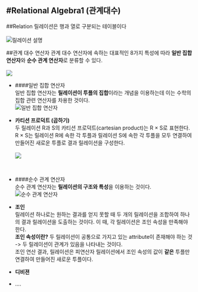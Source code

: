#Relational Algebra1 (관계대수)
-
##Relation
릴레이션은 행과 열로 구분되는 테이블이다<br><br>
![릴레이션 설명](https://68.media.tumblr.com/9b22ef08f4a98dd058110aaea7ce4e5e/tumblr_ojcq2joZZI1v80c66o1_540.jpg)

##관계 대수 연산자
관계 대수 연산자에 속하는 대표적인 8가지 특성에 따라 **일반 집합 연산자**와 **순수 관계 연산자**로 분류할 수 있다.<br><br>
![](http://dbscthumb.phinf.naver.net/4515_000_1/20160715112638554_KLWZ2MLCJ.jpg/ka26_96_i1.jpg?type=w530_fst_n&wm=Y)	

- ####일반 집합 연산자<br>
일반 집합 연산자는 **릴레이션이 투플의 집합**이라는 개념을 이용하는데 이는 수학의 집합 관련 연산자를 차용한 것이다.<br>
![일반 집합 연산자](https://68.media.tumblr.com/8a4d64f8d7dd136a5959a242e47b4226/tumblr_ojcqsem4G61v80c66o1_540.png)

 - **카티션 프로덕트 (곱하기)<br>**
 두 릴레이션 R과 S의 카티션 프로덕트(cartesian product)는 R × S로 표현한다. R × S는 릴레이션 R에 속한 각 투플과 릴레이션 S에 속한 각 투플을 모두 연결하여 만들어진 새로운 투플로 결과 릴레이션을 구성한다. <br><br>
 ![](http://dbscthumb.phinf.naver.net/4515_000_1/20160715112704477_PW5AHDTJX.jpg/ka26_101_i1.jpg?type=w530_fst_n&wm=Y)
<br>


- ####순수 관계 연산자 <br>
순수 관계 연산자는 **릴레이션의 구조와 특성**을 이용하는 것이다.<br>
![순수 관계 연산자](https://68.media.tumblr.com/ffbcbcad61e6c88c8343648d668bffab/tumblr_ojcqsrZhzL1v80c66o1_540.png)

 - **조인** <br>
 릴레이션 하나로는 원하는 결과를 얻지 못할 때 두 개의 릴레이션을 조합하여 하나의 결과 릴레이션을 도출하는 것이다. 이 때, 각 릴레이션은 조인 속성을 만족해야 한다. <br> **조인 속성이란?** 두 릴레이션이 공통으로 가지고 있는 attribute이 존재해야 하는 것 -> 두 릴레이션이 관계가 있음을 나타내는 것이다. <br>
조인 연산 결과, 릴레이션은 피연산자 릴레이션에서 조인 속성의 값이 **같은** 투플만 연결하여 만들어진 새로운 투플이다.
 - **디비젼**
 - ....